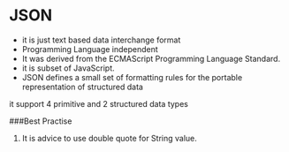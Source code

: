 # JSON

* it is just text based data interchange format
* Programming Language independent
* It was derived from the ECMAScript Programming Language Standard.
* it is subset of JavaScript.
* JSON defines a small set of formatting rules for the portable representation of structured data

it support 4 primitive and 2 structured data types

###Best Practise

1. It is advice to use double quote for String  value.
